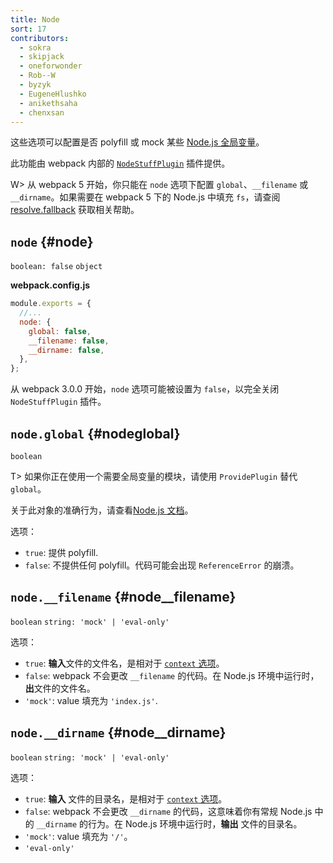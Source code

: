```yaml
---
title: Node
sort: 17
contributors:
  - sokra
  - skipjack
  - oneforwonder
  - Rob--W
  - byzyk
  - EugeneHlushko
  - anikethsaha
  - chenxsan
---
```


这些选项可以配置是否 polyfill 或 mock 某些 [Node.js 全局变量](https://nodejs.org/docs/latest/api/globals.html)。

此功能由 webpack 内部的 [`NodeStuffPlugin`](https://github.com/webpack/webpack/blob/master/lib/NodeStuffPlugin.js) 插件提供。

W> 从 webpack 5 开始，你只能在 `node` 选项下配置 `global`、`__filename` 或 `__dirname`。如果需要在 webpack 5 下的 Node.js 中填充 `fs`，请查阅 [resolve.fallback](/configuration/resolve/#resolvefallback) 获取相关帮助。

## `node` {#node}

`boolean: false` `object`

**webpack.config.js**

```javascript
module.exports = {
  //...
  node: {
    global: false,
    __filename: false,
    __dirname: false,
  },
};
```

从 webpack 3.0.0 开始，`node` 选项可能被设置为 `false`，以完全关闭 `NodeStuffPlugin` 插件。

## `node.global` {#nodeglobal}

`boolean`

T> 如果你正在使用一个需要全局变量的模块，请使用 `ProvidePlugin` 替代 `global`。

关于此对象的准确行为，请查看[Node.js 文档](https://nodejs.org/api/globals.html#globals_global)。

选项：

- `true`: 提供 polyfill.
- `false`: 不提供任何 polyfill。代码可能会出现 `ReferenceError` 的崩溃。

## `node.__filename` {#node__filename}

`boolean` `string: 'mock' | 'eval-only'`

选项：

- `true`: **输入**文件的文件名，是相对于 [`context` 选项](/configuration/entry-context/#context)。
- `false`: webpack 不会更改 `__filename` 的代码。在 Node.js 环境中运行时，**出**文件的文件名。
- `'mock'`: value 填充为 `'index.js'`.

## `node.__dirname` {#node__dirname}

`boolean` `string: 'mock' | 'eval-only'`

选项：

- `true`: **输入** 文件的目录名，是相对于 [`context` 选项](/configuration/entry-context/#context)。
- `false`: webpack 不会更改 `__dirname` 的代码，这意味着你有常规 Node.js 中的 `__dirname` 的行为。在 Node.js 环境中运行时，**输出** 文件的目录名。
- `'mock'`: value 填充为 `'/'`。
- `'eval-only'`
